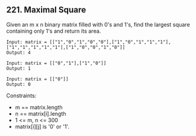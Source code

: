 ## 221. Maximal Square

Given an m x n binary matrix filled with 0's and 1's, find the largest square containing only 1's and return its area.

```text
Input: matrix = [["1","0","1","0","0"],["1","0","1","1","1"],["1","1","1","1","1"],["1","0","0","1","0"]]
Output: 4
```

```text
Input: matrix = [["0","1"],["1","0"]]
Output: 1
```

```text
Input: matrix = [["0"]]
Output: 0
```

Constraints:

- m == matrix.length
- n == matrix[i].length
- 1 <= m, n <= 300
- matrix[i][j] is '0' or '1'.